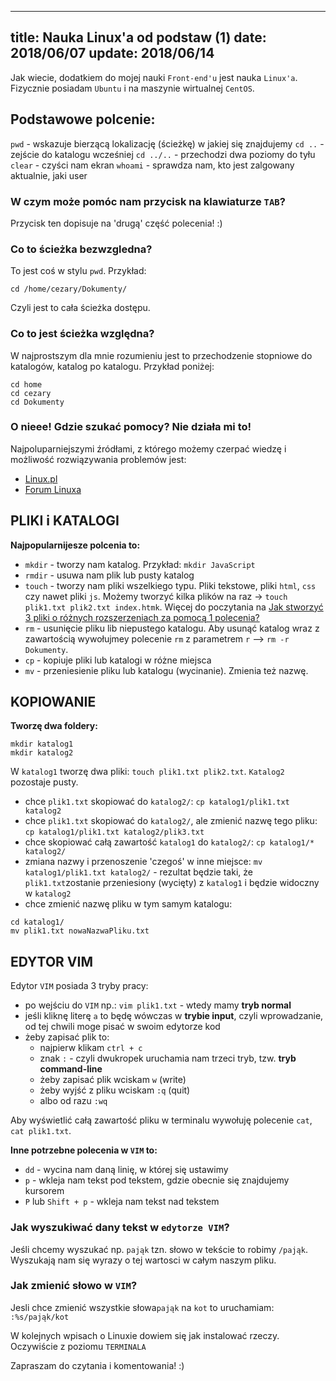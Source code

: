----
title: Nauka Linux'a od podstaw (1)
date: 2018/06/07
update: 2018/06/14
----

Jak wiecie, dodatkiem do mojej nauki `Front-end'u` jest nauka `Linux'a`.
Fizycznie posiadam `Ubuntu` i na maszynie wirtualnej `CentOS`.

## Podstawowe polcenie:

`pwd` - wskazuje bierzącą lokalizację (ścieżkę) w jakiej się znajdujemy
`cd ..` - zejście do katalogu wcześniej
`cd ../..` - przechodzi dwa poziomy do tyłu
`clear` - czyści nam ekran
`whoami` - sprawdza nam, kto jest zalgowany aktualnie, jaki user

### W czym może pomóc nam przycisk na klawiaturze `TAB`?

Przycisk ten dopisuje na 'drugą' część polecenia! :)

### Co to ścieżka bezwzgledna?

To jest coś w stylu `pwd`. Przykład:

```
cd /home/cezary/Dokumenty/
```

Czyli jest to cała ścieżka dostępu.

### Co to jest ścieżka względna?

W najprostszym dla mnie rozumieniu jest to przechodzenie stopniowe do katalogów, katalog po katalogu. Przykład poniżej:

```
cd home
cd cezary
cd Dokumenty
```

### O nieee! Gdzie szukać pomocy? Nie działa mi to!

Najpoluparniejszymi źródłami, z którego możemy czerpać wiedzę i
możliwość rozwiązywania problemów jest:

* [Linux.pl](http://www.linux.pl)
* [Forum Linuxa](http://www.forum.linux.pl)

## PLIKI i KATALOGI

**Najpopularnijesze polcenia to:**

* `mkdir` - tworzy nam katalog. Przykład: `mkdir JavaScript`
* `rmdir` - usuwa nam plik lub pusty katalog
* `touch` - tworzy nam pliki wszelkiego typu. Pliki tekstowe, pliki
    `html`, `css` czy nawet pliki `js`. Możemy tworzyć kilka plików na
    raz -> `touch plik1.txt plik2.txt index.htmk`. Więcej do poczytania
    na [Jak stworzyć 3 pliki o różnych rozszerzeniach za pomocą 1 polecenia?](https://piecioshka.pl/blog/2018/05/21/jak-stworzyc-3-pliki-o-roznych-rozszerzeniach.html)
* `rm` - usunięcie pliku lib niepustego katalogu. Aby usunąć katalog
    wraz z zawartością wywołujmey polecenie `rm` z parametrem `r` --> `rm -r Dokumenty`.
* `cp` - kopiuje pliki lub katalogi w różne miejsca
* `mv` - przeniesienie pliku lub katalogu (wycinanie). Zmienia też nazwę.

## KOPIOWANIE

**Tworzę dwa foldery:**

```
mkdir katalog1
mkdir katalog2
```

W `katalog1` tworzę dwa pliki: `touch plik1.txt plik2.txt`.
`Katalog2` pozostaje pusty.

* chce `plik1.txt` skopiować do `katalog2/`:
    `cp katalog1/plik1.txt katalog2`
* chce `plik1.txt` skopiować do `katalog2/`, ale zmienić nazwę tego pliku:
    `cp katalog1/plik1.txt katalog2/plik3.txt`
* chce skopiować całą zawartość `katalog1` do `katalog2/`:
    `cp katalog1/* katalog2/`
* zmiana nazwy i przenoszenie 'czegoś' w inne miejsce:
    `mv katalog1/plik1.txt katalog2/` - rezultat będzie taki, że
    `plik1.txt`zostanie przeniesiony (wycięty) z `katalog1` i będzie
    widoczny w `katalog2`
* chce zmienić nazwę pliku w tym samym katalogu:

```
cd katalog1/
mv plik1.txt nowaNazwaPliku.txt
```

## EDYTOR VIM

Edytor `VIM` posiada 3 tryby pracy:
* po wejściu do `VIM` np.: `vim plik1.txt` - wtedy mamy **tryb normal**
* jeśli kliknę literę `a` to będę wówczas w **trybie input**, czyli
    wprowadzanie, od tej chwili moge pisać w swoim edytorze kod
* żeby zapisać plik to:
  * najpierw klikam `ctrl + c`
  * znak `:` - czyli dwukropek uruchamia nam trzeci tryb, tzw. **tryb command-line**
  * żeby zapisać plik wciskam `w` (write)
  * żeby wyjść z pliku wciskam `:q` (quit)
  * albo od razu `:wq`

Aby wyświetlić całą zawartość pliku w terminalu wywołuję polecenie `cat`,
`cat plik1.txt`.

**Inne potrzebne polecenia w **`VIM`** to:**

* `dd` - wycina nam daną linię, w której się ustawimy
* `p` - wkleja nam tekst pod tekstem, gdzie obecnie się znajdujemy kursorem
* `P` lub `Shift + p` - wkleja nam tekst nad tekstem

### Jak wyszukiwać dany tekst w `edytorze VIM`?

Jeśli chcemy wyszukać np. `pająk` tzn. słowo w tekście to robimy `/pająk`.
Wyszukają nam się wyrazy o tej wartosci w całym naszym pliku.

### Jak zmienić słowo w `VIM`?

Jesli chce zmienić wszystkie słowa`pająk` na `kot` to uruchamiam: `:%s/pająk/kot`


W kolejnych wpisach o Linuxie dowiem się jak instalować rzeczy.
Oczywiście z poziomu `TERMINALA`

Zapraszam do czytania i komentowania! :)




